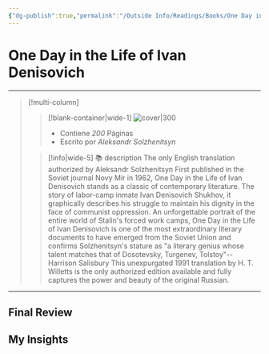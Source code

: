 ```yaml
---
{"dg-publish":true,"permalink":"/Outside Info/Readings/Books/One Day in the Life of Ivan Denisovich/","title":"One Day in the Life of Ivan Denisovich","updated":"2023-11-20T19:34:52.374-05:00"}
---
```



# One Day in the Life of Ivan Denisovich
- - -
> [!multi-column]
> 
> > [!blank-container|wide-1]
> >  ![cover|300](http://books.google.com/books/content?id=gwnBvz8pIUMC&printsec=frontcover&img=1&zoom=1&edge=curl&source=gbs_api)
> >- Contiene *200* Páginas
> >- Escrito por *Aleksandr Solzhenitsyn*
> 
> > [!info|wide-5] 📚 description
> > The only English translation authorized by Aleksandr Solzhenitsyn First published in the Soviet journal Novy Mir in 1962, One Day in the Life of Ivan Denisovich stands as a classic of contemporary literature. The story of labor-camp inmate Ivan Denisovich Shukhov, it graphically describes his struggle to maintain his dignity in the face of communist oppression. An unforgettable portrait of the entire world of Stalin's forced work camps, One Day in the Life of Ivan Denisovich is one of the most extraordinary literary documents to have emerged from the Soviet Union and confirms Solzhenitsyn's stature as "a literary genius whose talent matches that of Dosotevsky, Turgenev, Tolstoy"--Harrison Salisbury This unexpurgated 1991 translation by H. T. Willetts is the only authorized edition available and fully captures the power and beauty of the original Russian.
> 

- - -

## Final Review

## My Insights